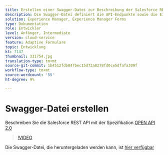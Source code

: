 ```yaml
---
title: Erstellen einer Swagger-Datei zur Beschreibung der Salesforce REST API
description: Die Swagger-Datei definiert die API-Endpunkte sowie die Eingabe- und Ausgabeparameter
solution: Experience Manager, Experience Manager Forms
type: Dokumentation
role: Entwickler
level: Anfänger, Intermediate
version: cloud-service
feature: Adaptive Formulare
topic: Entwicklung
kt: 7147
thumbnail: 331754.jpg
translation-type: tm+mt
source-git-commit: 1b4512fdb047bec15d72a8278fd0ce5dfafa309f
workflow-type: tm+mt
source-wordcount: '55'
ht-degree: 9%

---
```



# Swagger-Datei erstellen

Beschreiben Sie die Salesforce REST API mit der Spezifikation [OPEN API 2.0](https://swagger.io/docs/specification/2-0/basic-structure/)

>[!VIDEO](https://video.tv.adobe.com/v/331754?quality=12&learn=on)

Die Swagger-Datei, die heruntergeladen werden kann, ist [hier verfügbar](assets/sfdc-rest-swagger.zip)
